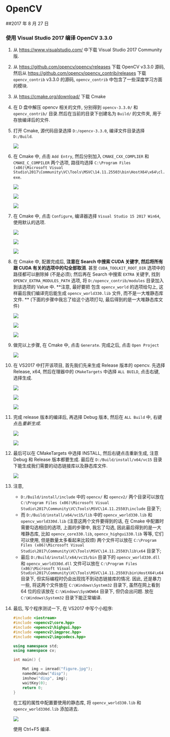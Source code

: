 # OpenCV

##2017 年 8 月 27 日

### 使用 Visual Studio 2017 编译 OpenCV 3.3.0 

1. 从 https://www.visualstudio.com/ 中下载 Visual Studio 2017 Community 版.

2. 从 https://github.com/opencv/opencv/releases 下载 OpenCV v3.3.0 源码, 然后从 https://github.com/opencv/opencv_contrib/releases 下载 `opencv_contrib` v3.3.0 的源码, `opencv_contrib` 中包含了一些深度学习方面的模块.

3. 从 https://cmake.org/download/ 下载 Cmake

4. 在 D 盘中解压 opencv 相关的文件, 分别得到 `opencv-3.3.0/` 和 `opencv_contrib/` 目录.然后在当前的目录下创建名为 `Build/` 的文件夹, 用于存放编译后的文件. 

5. 打开 Cmake, 源代码目录选择 `D:/opencv-3.3.0`, 编译文件目录选择 `D:/Build`.

   ![](http://opoddugn5.bkt.clouddn.com/DownMak/Reading/opencv_directory.png)

6. 在 Cmake 中, 点击 `Add Entry`, 然后分别加入 `CMAKE_CXX_COMPLIER` 和 `CMAKE_C_COMPILER` 两个选项, 路径均选择 `C:\Program Files (x86)\Microsoft Visual Studio\2017\Community\VC\Tools\MSVC\14.11.25503\bin\HostX64\x64\cl.exe`.

   ![](http://opoddugn5.bkt.clouddn.com/DownMak/Reading/opencv_addentry.png)

   ![](http://opoddugn5.bkt.clouddn.com/DownMak/Reading/opencv_addpath.png)

   ![](http://opoddugn5.bkt.clouddn.com/DownMak/Reading/opencv_bothpath.png)

7. 在 Cmake 中, 点击 `Configure`, 编译器选择 `Visual Studio 15 2017 Win64`, 使用默认的选项.

   ![](http://opoddugn5.bkt.clouddn.com/DownMak/Reading/opencv_configure.png)

   ![](http://opoddugn5.bkt.clouddn.com/DownMak/Reading/opencv_config_process.png)

   ![](http://opoddugn5.bkt.clouddn.com/DownMak/Reading/opencv_config_finish.png)

8. 在 Cmake 中, 配置完成后, **注意在 Search 中搜索 CUDA 关键字, 然后将所有跟 CUDA 有关的选项中的勾全部取消**. 甚至 `CUDA_TOOLKIT_ROOT_DIR` 选项中的路径都可以删除掉 (不是必须); 然后再在 Search 中搜索 `EXTRA` 关键字, 找到 `OPENCV_EXTRA_MODULES_PATH` 选项, 将 `D:/opencv_contrib/modules` 目录加入到该选项的 Value 中. **注意, 最好要把 包含 `opencv_world` 的选项给勾上, 这样最后我们编译完后能生成 `opencv_world330.lib` 文件, 而不是一大堆静态库文件. ** (下面的步骤中我忘了给这个选项打勾, 最后得到的是一大堆静态库文件)

   ![](http://opoddugn5.bkt.clouddn.com/DownMak/Reading/opencv_cuda.png)

   ![](http://opoddugn5.bkt.clouddn.com/DownMak/Reading/opencv_cancel_cuda.png)

   ![](http://opoddugn5.bkt.clouddn.com/DownMak/Reading/opencv_extra_modules.png)

9. 做完以上步骤, 在 Cmake 中, 点击 `Generate`. 完成之后, 点击 `Open Project`

   ![](http://opoddugn5.bkt.clouddn.com/DownMak/Reading/opencv_generate.png)

10. 在 VS2017 中打开该项目, 首先我们先来生成 Release 版本的 opencv. 先选择 Release, x64, 然后在理器中的 `CMakeTargets` 中选择 `ALL BUILD`, 点击右键, 选择生成. 

    ![](http://opoddugn5.bkt.clouddn.com/DownMak/Reading/opencv_studio.png)

    ![](http://opoddugn5.bkt.clouddn.com/DownMak/Reading/opencv_studio_generate.png)

    ![](http://opoddugn5.bkt.clouddn.com/DownMak/Reading/opencv_studio_release.png)

11. 完成 release 版本的编译后, 再选择 Debug 版本, 然后在 `ALL Build` 中, 右键点击*重新生成*. 

    ![](http://opoddugn5.bkt.clouddn.com/DownMak/Reading/opencv_studio_debug.png)

    ![](http://opoddugn5.bkt.clouddn.com/DownMak/Reading/opencv_debug_finish.png)

12. 最后可以在 CMakeTargets 中选择 INSTALL, 然后右键点击重新生成, 注意 Debug 和 Release 版本都要生成. 最后在 `D:/Build/install/x64/vc15` 目录下能生成我们需要的动态链接库以及静态库文件.

    ![](http://opoddugn5.bkt.clouddn.com/DownMak/Reading/opencv_install.png)

13. 注意, 

    + `D:/Build/install/include` 中的 `opencv/` 和 `opencv2/` 两个目录可以放在 `C:\Program Files (x86)\Microsoft Visual Studio\2017\Community\VC\Tools\MSVC\14.11.25503\include` 目录下; 
    + 而 `D:/Build/install/x64/vc15/lib` 中的 `opencv_world330.lib` 和 `opencv_world330d.lib` (注意这两个文件要得到的话, 在 Cmake 中配置时需要勾选相应的选项, 上面的步骤中, 我忘了勾选, 因此最后得到的是一大堆静态库, 比如 `opencv_core330.lib`, `opencv_highgui330.lib` 等等, 它们可以使用, 但是数量太多看起来比较烦) 两个文件可以放在 `C:\Program Files (x86)\Microsoft Visual Studio\2017\Community\VC\Tools\MSVC\14.11.25503\lib\x64` 目录下;
    + 最后 `D:/Build/install/x64/vc15/bin` 目录下的 `opencv_world330.dll` 和 `opencv_world330d.dll` 文件可以放在 `C:\Program Files (x86)\Microsoft Visual Studio\2017\Community\VC\Tools\MSVC\14.11.25503\bin\HostX64\x64` 目录下, 但实际编程时仍会出现找不到动态链接库的情况. 因此, 还是暴力一些, 将这两个文件放在 `C:\Windows\System32` 目录下, 虽然在网上看到 64 位的应该放在 `C:\Windows\SysWOW64` 目录下, 但仍会出问题. 放在 `C:\Windows\System32` 目录下能正常编译.

14. 最后, 写个程序测试一下, 在 VS2017 中写个小程序:

    ```cpp
    #include <iostream>
    #include <opencv2\core.hpp>
    #include <opencv2\highgui.hpp>
    #include <opencv2\imgproc.hpp>
    #include <opencv2\imgcodecs.hpp>

    using namespace std;
    using namespace cv;

    int main() {

    	Mat img = imread("figure.jpg");
    	namedWindow("disp");
    	imshow("disp", img);
    	waitKey(0);
    	return 0;
    }
    ```

    在工程的属性中配置要使用的静态库, 将 `opencv_world330.lib` 和 `opencv_world330d.lib` 添加进去.

    ![](http://opoddugn5.bkt.clouddn.com/DownMak/Reading/opencv_lib.png)

    使用 Ctrl+F5 编译.